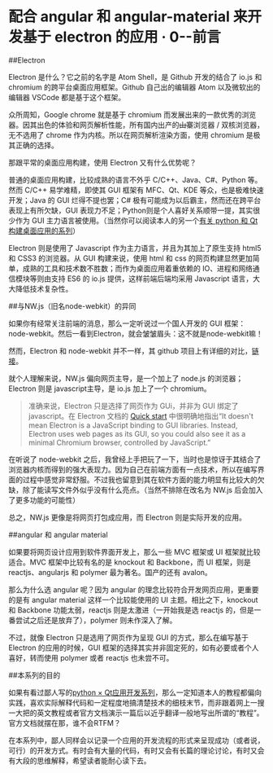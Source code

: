 配合 angular 和 angular-material 来开发基于 electron 的应用 · 0--前言
===========================================

##Electron

Electron 是什么？它之前的名字是 Atom Shell，是 Github 开发的结合了 io.js 和 chromium 的跨平台桌面应用框架。Github 自己出的编辑器 Atom 以及微软出的编辑器 VSCode 都是基于这个框架。

众所周知，Google chrome 就是基于 chromium 而发展出来的一款优秀的浏览器。因其出色的体验和网页解析性能，所有国内出产的<del>山寨</del>浏览器 / 双核浏览器，无不选用了 chrome 作为内核。所以在网页解析渲染方面，使用 chromium 是极其正确的选择。

那跟平常的桌面应用构建，使用 Electron 又有什么优势呢？

普通的桌面应用构建，比较成熟的语言不外乎 C/C++、Java、C#、Python 等。然而 C/C++ 易学难精，即使其 GUI 框架有 MFC、Qt、KDE 等众，也是极难快速开发；Java 的 GUI 烂得不提也罢；C# 极有可能成为以后霸主，然而还在跨平台表现上有所欠缺，GUI 表现力不足；Python则是个人喜好关系顺带一提，其实很少作为 GUI 主力语言被使用。（当然你可以阅读本人的另一个[有关 python 和 Qt 构建桌面应用的系列][1]）

Electron 则是使用了 Javascript 作为主力语言，并且为其加上了原生支持 html5 和 CSS3 的浏览器。从 GUI 构建来说，使用 html 和 css 的网页构建显然更加简单，成熟的工具和技术数不胜数；而作为桌面应用着重依赖的 IO、进程和网络通信模块等则由支持 ES6 的 io.js 提供，这样前端后端均采用 Javascript 语言，大大降低技术复杂性。

[1]: http://blog.e10t.net/python-with-qt-application-development-catalogue/

##与NW.js（旧名node-webkit）的异同

如果你有经常关注前端的消息，那么一定听说过一个国人开发的 GUI 框架：node-webkit。然后一看到Electron，就会皱皱眉头：这不就是node-webkit嘛！

然而，Electron 和 node-webkit 并不一样，其 github 项目上有详细的对比，[链接][2]。

就个人理解来说，NW.js 偏向网页主导，是一个加上了 node.js 的浏览器；Electron 则是 javascript主导，是 io.js 加上了一个 chromium。

> 准确来说，Electron 只是选择了网页作为 GUi，并非为 GUI 绑定了 javascript。在 Electron 文档的 [Quick start][2] 中很明确地指出“It doesn't mean Electron is a JavaScript binding to GUI libraries. Instead, Electron uses web pages as its GUI, so you could also see it as a minimal Chromium browser, controlled by JavaScript.”

在听说了 node-webkit 之后，我曾经上手把玩了一下，当时也是惊讶于其结合了浏览器内核而得到的强大表现力。因为自己在前端方面有一点技术，所以在编写界面的过程中感觉非常舒服。不过我也留意到其在软件方面的能力明显有比较大的欠缺，除了能读写文件外似乎没有什么亮点。（当然不排除在改名为 NW.js 后会加入了更多功能的可能性）

总之，NW.js 更像是将网页打包成应用，而 Electron 则是实际开发的应用。

[2]: https://github.com/atom/electron/blob/master/docs/development/atom-shell-vs-node-webkit.md

[3]: https://github.com/atom/electron/blob/master/docs/tutorial/quick-start.md

##angular 和 angular material

如果要将网页设计应用到软件界面开发上，那么一些 MVC 框架或 UI 框架就比较适合。MVC 框架中比较有名的是 knockout 和 Backbone，而 UI 框架，则是 reactjs、angularjs 和 polymer 最为著名。国产的还有 avalon。

那么为什么选 angular 呢？因为 angular 的理念比较符合开发网页应用，更重要的是有 angular material 这样一个比较能使用的 UI 主题。相比之下，knockout 和 Backbone 功能太弱，reactjs 则是太激进（一开始我是选 reactjs 的，但是一番尝试之后还是放弃了），polymer 则未作深入了解。

不过，就像 Electron 只是选用了网页作为呈现 GUI 的方式，那么在编写基于 Electron 的应用的时候，GUI 框架的选择其实并非固定死的，如有必要或者个人喜好，转而使用 polymer 或者 reactjs 也未尝不可。

##本系列的目的

如果有看过鄙人写的[python × Qt应用开发系列][1]，那么一定知道本人的教程都偏向实践，喜欢实际解释代码和一定程度地搞清楚技术的细枝末节，而非跟着网上一搜一大把的英文教程或者官方文档演示一篇后以近乎翻译一般地写出所谓的“教程”。官方文档就摆在那，谁不会RTFM？

在本系列中，鄙人同样会以记录一个应用的开发流程的形式来呈现成功（或者说，可行）的开发方式。有时会有大量的代码，有时又会有长篇的理论讨论，有时又会有大段的思维解释，希望读者能耐心读下去。